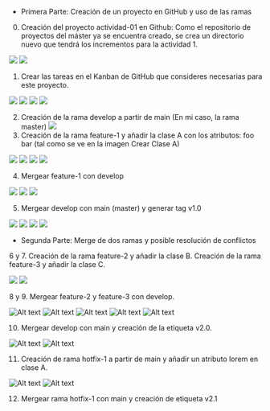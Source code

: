 * Primera Parte: Creación de un proyecto en GitHub y uso de las ramas

0. Creación del proyecto actividad-01 en Github: Como el repositorio de proyectos del máster ya se encuentra creado, se crea un directorio nuevo que tendrá los incrementos para la actividad 1.

<img src="./assets/repopng.png"/>
<img src="./assets/activity_1.png"/>

1. Crear las tareas en el Kanban de GitHub que consideres necesarias para este proyecto.

<img src="./assets/kanban_set_up.png" />
<img src="./assets/kanban.png" />
<img src="./assets/moved_kanban.png" />
<img src="./assets/task.png" />

2. Creación de la rama develop a partir de main
   (En mi caso, la rama master)
   <img src="./assets/branches_develop.png" />
3. Creación de la rama feature-1 y añadir la clase A con los atributos: foo bar (tal como se ve en la imagen Crear Clase A)

<img src="./assets/feature-1_branch.png" />
<img src="./assets/add_class_a.png" />
<img src="./assets/commit_class_a.png" />
<img src="./assets/pushf1.png" />

4. Mergear feature-1 con develop
<img src="./assets/f1MR.png" />
<img src="./assets/f1MRD.png" />
<img src="./assets/f1MRM.png" />

5. Mergear develop con main (master) y generar tag v1.0
<img src="./assets/f1MRDD=>M.png" />
<img src="./assets/f1MRMD=>M.png" />
<img src="./assets/declare_first_tag.png" />
<img src="./assets/first_tag.png" />

* Segunda Parte: Merge de dos ramas y posible resolución de conflictos

6 y 7. Creación de la rama feature-2 y añadir la clase B. Creación de la rama feature-3 y añadir la clase C.

<img src="./assets/feature-2.png" />
<img src="./assets/feature-2-commit.png" />

8 y 9. Mergear feature-2 y feature-3 con develop.

![Alt text](assets/pre-double-mr.png)
![Alt text](assets/f2-merged.png)
![Alt text](assets/f3-confict.png)
![Alt text](assets/f3-conflict-slvd.png)
![Alt text](assets/f3-to-merge.png)

10. Mergear develop con main y creación de la etiqueta v2.0.

![Alt text](assets/dev-to-master.png)
![Alt text](assets/tag-v2.png)

11. Creación de rama hotfix-1 a partir de main y añadir un atributo lorem en clase A.

![Alt text](image.png)
![Alt text](image.png)

12. Mergear rama hotfix-1 con main y creación de etiqueta v2.1
